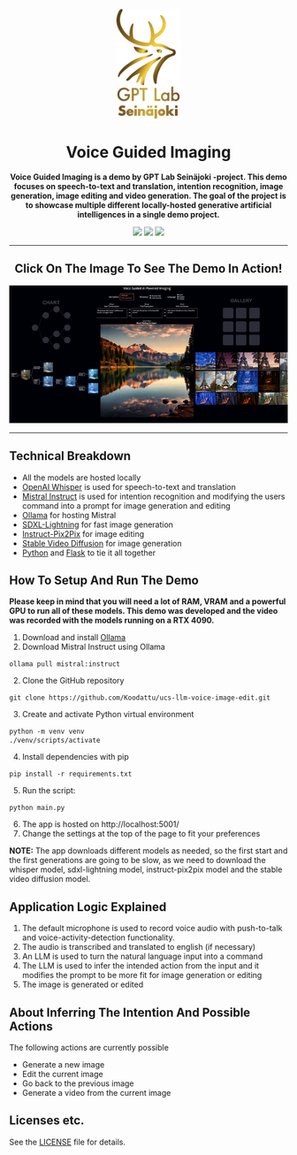 <div align="center">

<img src="https://raw.githubusercontent.com/Koodattu/ucs-llm-voice-image-edit/main/assets/gls.png" style="height: 200px;" />
    
</div>

<h1 align="center">Voice Guided Imaging</h1>

<div align="center">

**Voice Guided Imaging is a demo by GPT Lab Seinäjoki -project. This demo focuses on speech-to-text and translation, intention recognition, image generation, image editing and video generation. The goal of the project is to showcase multiple different locally-hosted generative artificial intelligences in a single demo project.**

</div>

<div align="center">

<a target="_blank" href="https://epliitto.fi/en/" style="background:none;text-decoration: none;">
    <img src="https://epliitto.fi/wp-content/uploads/2020/12/EPLiitto_merkki_vari.png" style="height: 50px;" />
</a>
<a target="_blank" href="https://gpt-lab.eu/" style="background:none;text-decoration: none;">
    <img src="https://gpt-lab.eu/wp-content/uploads/2023/08/cropped-cropped-GPTlab_logo1-2-1.png" style="height: 50px;" />
</a>
<a target="_blank" href="https://www.ucs.fi/en/front-page/" style="background:none;text-decoration: none;">
    <img src="https://www.ucs.fi/wp-content/themes/ucs/documents/UCS-LOGOPAKETTI/Pysty/JPG-PNG/ucs_logo_pysty_musta.jpg" style="height: 50px;" />
</a>

---

## Click On The Image To See The Demo In Action!
[![Youtube Video](https://raw.githubusercontent.com/GPT-Laboratory/voice-guided-imaging/refs/heads/main/assets/thumbnail.png)](https://www.youtube.com/watch?v=iz3YnmFWz6s)

</div>

---

## Technical Breakdown
- All the models are hosted locally
- [OpenAI Whisper](https://github.com/openai/whisper) is used for speech-to-text and translation
- [Mistral Instruct](https://huggingface.co/mistralai/Mistral-7B-Instruct-v0.3) is used for intention recognition and modifying the users command into a prompt for image generation and editing
- [Ollama](https://ollama.com/) for hosting Mistral
- [SDXL-Lightning](https://huggingface.co/ByteDance/SDXL-Lightning) for fast image generation
- [Instruct-Pix2Pix](https://huggingface.co/timbrooks/instruct-pix2pix) for image editing
- [Stable Video Diffusion](https://huggingface.co/stabilityai/stable-video-diffusion-img2vid-xt-1-1) for image generation
- [Python](https://www.python.org/) and [Flask](https://flask.palletsprojects.com/en/3.0.x/) to tie it all together

## How To Setup And Run The Demo

**Please keep in mind that you will need a lot of RAM, VRAM and a powerful GPU to run all of these models. This demo was developed and the video was recorded with the models running on a RTX 4090.**

1. Download and install [Ollama](https://ollama.com/)
2. Download Mistral Instruct using Ollama
```
ollama pull mistral:instruct
```
2. Clone the GitHub repository
```
git clone https://github.com/Koodattu/ucs-llm-voice-image-edit.git
```
3. Create and activate Python virtual environment
```
python -m venv venv
./venv/scripts/activate
```
4. Install dependencies with pip
```
pip install -r requirements.txt
```
5. Run the script:
```
python main.py
```
6. The app is hosted on http://localhost:5001/
7. Change the settings at the top of the page to fit your preferences

**NOTE:** The app downloads different models as needed, so the first start and the first generations are going to be slow, as we need to download the whisper model, sdxl-lightning model, instruct-pix2pix model and the stable video diffusion model.

## Application Logic Explained
1. The default microphone is used to record voice audio with push-to-talk and voice-activity-detection functionality.
2. The audio is transcribed and translated to english (if necessary)
3. An LLM is used to turn the natural language input into a command
4. The LLM is used to infer the intended action from the input and it modifies the prompt to be more fit for image generation or editing
6. The image is generated or edited

## About Inferring The Intention And Possible Actions
The following actions are currently possible
- Generate a new image
- Edit the current image
- Go back to the previous image
- Generate a video from the current image

## Licenses etc.
See the [LICENSE](https://github.com/GPT-Laboratory/voice-guided-imaging/blob/main/LICENSE) file for details.
